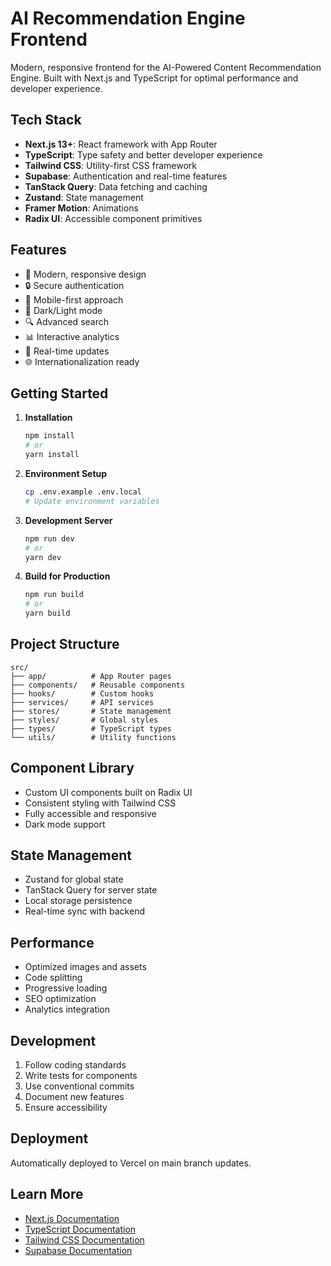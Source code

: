 # AI Recommendation Engine Frontend

Modern, responsive frontend for the AI-Powered Content Recommendation Engine. Built with Next.js and TypeScript for optimal performance and developer experience.

## Tech Stack

- **Next.js 13+**: React framework with App Router
- **TypeScript**: Type safety and better developer experience
- **Tailwind CSS**: Utility-first CSS framework
- **Supabase**: Authentication and real-time features
- **TanStack Query**: Data fetching and caching
- **Zustand**: State management
- **Framer Motion**: Animations
- **Radix UI**: Accessible component primitives

## Features

- 🎨 Modern, responsive design
- 🔒 Secure authentication
- 📱 Mobile-first approach
- 🌙 Dark/Light mode
- 🔍 Advanced search
- 📊 Interactive analytics
- 🔄 Real-time updates
- 🌐 Internationalization ready

## Getting Started

1. **Installation**
   ```bash
   npm install
   # or
   yarn install
   ```

2. **Environment Setup**
   ```bash
   cp .env.example .env.local
   # Update environment variables
   ```

3. **Development Server**
   ```bash
   npm run dev
   # or
   yarn dev
   ```

4. **Build for Production**
   ```bash
   npm run build
   # or
   yarn build
   ```

## Project Structure

```
src/
├── app/          # App Router pages
├── components/   # Reusable components
├── hooks/        # Custom hooks
├── services/     # API services
├── stores/       # State management
├── styles/       # Global styles
├── types/        # TypeScript types
└── utils/        # Utility functions
```

## Component Library

- Custom UI components built on Radix UI
- Consistent styling with Tailwind CSS
- Fully accessible and responsive
- Dark mode support

## State Management

- Zustand for global state
- TanStack Query for server state
- Local storage persistence
- Real-time sync with backend

## Performance

- Optimized images and assets
- Code splitting
- Progressive loading
- SEO optimization
- Analytics integration

## Development

1. Follow coding standards
2. Write tests for components
3. Use conventional commits
4. Document new features
5. Ensure accessibility

## Deployment

Automatically deployed to Vercel on main branch updates.

## Learn More

- [Next.js Documentation](https://nextjs.org/docs)
- [TypeScript Documentation](https://www.typescriptlang.org/docs)
- [Tailwind CSS Documentation](https://tailwindcss.com/docs)
- [Supabase Documentation](https://supabase.io/docs) 